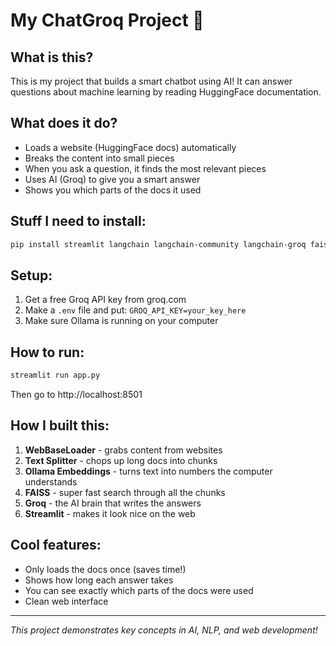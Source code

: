 # My ChatGroq Project 🤖

## What is this?
This is my project that builds a smart chatbot using AI! It can answer questions about machine learning by reading HuggingFace documentation.

## What does it do?
- Loads a website (HuggingFace docs) automatically
- Breaks the content into small pieces
- When you ask a question, it finds the most relevant pieces
- Uses AI (Groq) to give you a smart answer
- Shows you which parts of the docs it used

## Stuff I need to install:
```bash
pip install streamlit langchain langchain-community langchain-groq faiss-cpu python-dotenv
```

## Setup:
1. Get a free Groq API key from groq.com
2. Make a `.env` file and put: `GROQ_API_KEY=your_key_here`
3. Make sure Ollama is running on your computer

## How to run:
```bash
streamlit run app.py
```
Then go to http://localhost:8501

## How I built this:
1. **WebBaseLoader** - grabs content from websites
2. **Text Splitter** - chops up long docs into chunks
3. **Ollama Embeddings** - turns text into numbers the computer understands
4. **FAISS** - super fast search through all the chunks
5. **Groq** - the AI brain that writes the answers
6. **Streamlit** - makes it look nice on the web

## Cool features:
- Only loads the docs once (saves time!)
- Shows how long each answer takes
- You can see exactly which parts of the docs were used
- Clean web interface

---
*This project demonstrates key concepts in AI, NLP, and web development!*
